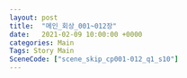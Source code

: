 ```yaml
---
layout: post
title:  "메인_회상_001~012장"
date:   2021-02-09 10:00:00 +0000
categories: Main
Tags: Story Main
SceneCode: ["scene_skip_cp001-012_q1_s10"]
---
```

